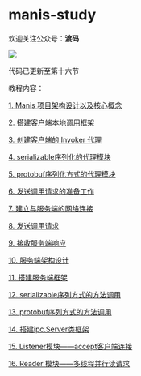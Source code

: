 # manis-study

欢迎关注公众号：**渡码**

![](https://user-gold-cdn.xitu.io/2019/10/21/16deeefa694211d1?imageView2/0/w/1280/h/960/format/webp/ignore-error/1)

代码已更新至第十六节

教程内容：

[1. Manis 项目架构设计以及核心概念](https://juejin.im)

[2. 搭建客户端本地调用框架](https://juejin.im/book/5dadc3595188256612195751/section/5dadcf0ee51d457230493c32)

[3. 创建客户端的 Invoker 代理](https://juejin.im/book/5dadc3595188256612195751/section/5dadcf166fb9a04dea5dfa5d)

[4. serializable序列化的代理模块](https://juejin.im/book/5dadc3595188256612195751/section/5dadcf1f518825092e160977)

[5. protobuf序列化方式的代理模块](https://juejin.im/book/5dadc3595188256612195751/section/5dadcf27e51d4578176b519b)

[6. 发送调用请求的准备工作](https://juejin.im/book/5dadc3595188256612195751/section/5dadcf30e51d4524e87d5eef)

[7. 建立与服务端的网络连接](https://juejin.im/book/5dadc3595188256612195751/section/5dadcf386fb9a04de30c88aa)

[8. 发送调用请求](https://juejin.im/book/5dadc3595188256612195751/section/5dadcf40e51d45252f0fcb7b)

[9. 接收服务端响应](https://juejin.im/book/5dadc3595188256612195751/section/5dadcf49e51d452eb022efc9)

[10. 服务端架构设计](https://juejin.im/book/5dadc3595188256612195751/section/5dadcf51e51d4525292d34e2)

[11. 搭建服务端框架](https://juejin.im/book/5dadc3595188256612195751/section/5dadcf59f265da5b827d9082)

[12. serializable序列方式的方法调用](https://juejin.im/book/5dadc3595188256612195751/section/5dadcf636fb9a04e3a7f74d8)

[13. protobuf序列方式的方法调用](https://juejin.im/book/5dadc3595188256612195751/section/5dadcf6a518825579a1f9c20)

[14. 搭建ipc.Server类框架](https://juejin.im/book/5dadc3595188256612195751/section/5dadcf59f265da5b827d9082)

[15. Listener模块——accept客户端连接](https://juejin.im/book/5dadc3595188256612195751/section/5dadcf7cf265da5baa5b1263)

[16. Reader 模块——多线程并行读请求](https://juejin.im/book/5dadc3595188256612195751/section/5dadcf84e51d45249a5a80bd)
